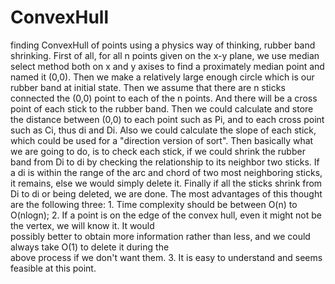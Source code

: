 # ConvexHull
finding ConvexHull of points using a physics way of thinking, rubber band shrinking. 
First of all, for all n points given on the x-y plane, we use median select method both on x and y axises to find a proximately median point and named it (0,0). Then we make a relatively large enough circle which is our rubber band at initial state. Then we assume that there are n sticks connected the (0,0) point to each of the n points. And there will be a cross point of each stick to the rubber band. Then we could calculate and store the distance between (0,0) to each point such as Pi, and to each cross point such as Ci, thus di and Di. Also we could calculate the slope of each stick, which could be used for a "direction version of sort". Then basically what we are going to do, is to check each stick, if we could shrink the rubber band from Di to di by checking the relationship to its neighbor two sticks. If a di is within the range of the arc and chord of two most neighboring sticks, it remains, else we would simply delete it. Finally if all the sticks shrink from Di to di or being deleted, we are done. The most advantages of this thought are the following three: 
           1. Time complexity should be between O(n) to O(nlogn); 
           2. If a point is on the edge of the convex hull, even it might not be the vertex, we will know it. It would   
           possibly better to obtain more information rather than less, and we could always take O(1) to delete it during the    
           above process if we don't want them. 
           3. It is easy to understand and seems feasible at this point. 
